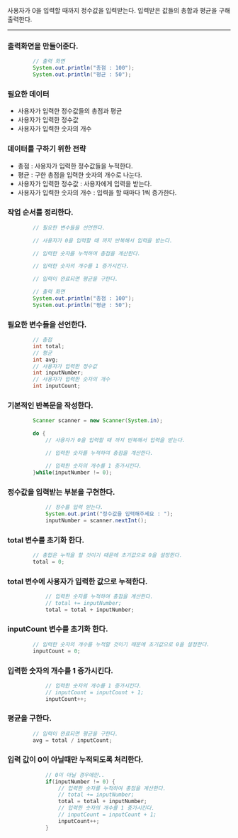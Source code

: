사용자가 0을 입력할 때까지 정수값을 입력받는다.
입력받은 값들의 총합과 평균을 구해 출력한다.

---

### 출력화면을 만들어준다.

```java
        // 출력 화면
        System.out.println("총점 : 100");
        System.out.println("평균 : 50");
```

### 필요한 데이터
- 사용자가 입력한 정수값들의 총점과 평균
- 사용자가 입력한 정수값
- 사용자가 입력한 숫자의 개수

### 데이터를 구하기 위한 전략
- 총점 : 사용자가 입력한 정수값들을 누적한다.
- 평균 : 구한 총점을 입력한 숫자의 개수로 나눈다.
- 사용자가 입력한 정수값 : 사용자에게 입력을 받는다.
- 사용자가 입력한 숫자의 개수 : 입력을 할 때마다 1씩 증가한다.

### 작업 순서를 정리한다.
```java
        // 필요한 변수들을 선언한다.

        // 사용자가 0을 입력할 때 까지 반복해서 입력을 받는다.

        // 입력한 숫자를 누적하여 총점을 계산한다.

        // 입력한 숫자의 개수를 1 증가시킨다.

        // 입력이 완료되면 평균을 구한다.

        // 출력 화면
        System.out.println("총점 : 100");
        System.out.println("평균 : 50");

```
### 필요한 변수들을 선언한다.
```java
        // 총점
        int total;
        // 평균
        int avg;
        // 사용자가 입력한 정수값
        int inputNumber;
        // 사용자가 입력한 숫자의 개수
        int inputCount;

```

### 기본적인 반복문을 작성한다.
```java
        Scanner scanner = new Scanner(System.in);

        do {
            // 사용자가 0을 입력할 때 까지 반복해서 입력을 받는다.

            // 입력한 숫자를 누적하여 총점을 계산한다.

            // 입력한 숫자의 개수를 1 증가시킨다.
        }while(inputNumber != 0);

```

### 정수값을 입력받는 부분을 구현한다.

```java
            // 정수를 입력 받는다.
            System.out.print("정수값을 입력해주세요 : ");
            inputNumber = scanner.nextInt();
```

### total 변수를 초기화 한다.
```java
        // 총합은 누적을 할 것이기 때문에 초기값으로 0을 설정한다.
        total = 0;
```

### total 변수에 사용자가 입력한 값으로 누적한다.

```java
            // 입력한 숫자를 누적하여 총점을 계산한다.
            // total += inputNumber;
            total = total + inputNumber;

```
### inputCount 변수를 초기화 한다.
```java
        // 입력한 숫자의 개수를 누적할 것이기 때문에 초기값으로 0을 설정한다.
        inputCount = 0;

```

### 입력한 숫자의 개수를 1 증가시킨다.
```java
            // 입력한 숫자의 개수를 1 증가시킨다.
            // inputCount = inputCount + 1;
            inputCount++;

```

### 평균을 구한다.
```java
        // 입력이 완료되면 평균을 구한다.
        avg = total / inputCount;
```

### 입력 값이 0이 아닐때만 누적되도록 처리한다.
```java
            // 0이 아닐 경우에만..
            if(inputNumber != 0) {
                // 입력한 숫자를 누적하여 총점을 계산한다.
                // total += inputNumber;
                total = total + inputNumber;
                // 입력한 숫자의 개수를 1 증가시킨다.
                // inputCount = inputCount + 1;
                inputCount++;
            }

```